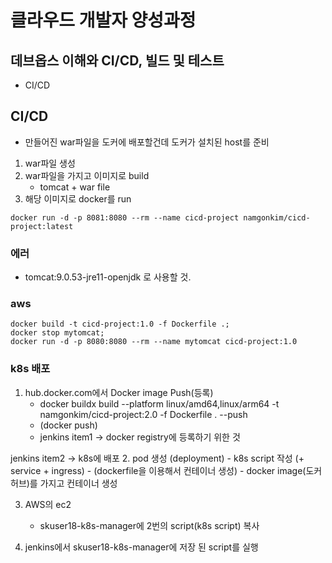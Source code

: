 # 클라우드 개발자 양성과정


## 데브옵스 이해와 CI/CD, 빌드 및 테스트
* CI/CD


## CI/CD
* 만들어진 war파일을 도커에 배포할건데 도커가 설치된 host를 준비
1. war파일 생성
2. war파일을 가지고 이미지로 build
    - tomcat + war file
3. 해당 이미지로 docker를 run

```
docker run -d -p 8081:8080 --rm --name cicd-project namgonkim/cicd-project:latest
```
### 에러
* tomcat:9.0.53-jre11-openjdk 로 사용할 것.

### aws
```
docker build -t cicd-project:1.0 -f Dockerfile .;
docker stop mytomcat;
docker run -d -p 8080:8080 --rm --name mytomcat cicd-project:1.0
```

### k8s 배포

1. hub.docker.com에서 Docker image Push(등록)
    - docker buildx build --platform linux/amd64,linux/arm64 -t namgonkim/cicd-project:2.0 -f Dockerfile . --push
    - (docker push)
    - jenkins item1 -> docker registry에 등록하기 위한 것

jenkins item2 -> k8s에 배포
2. pod 생성 (deployment)
    - k8s script 작성 (+ service + ingress)
    - (dockerfile을 이용해서 컨테이너 생성)
    - docker image(도커허브)를 가지고 컨테이너 생성
    

3. AWS의 ec2
    - skuser18-k8s-manager에 2번의 script(k8s script) 복사

4. jenkins에서 skuser18-k8s-manager에 저장 된 script를 실행